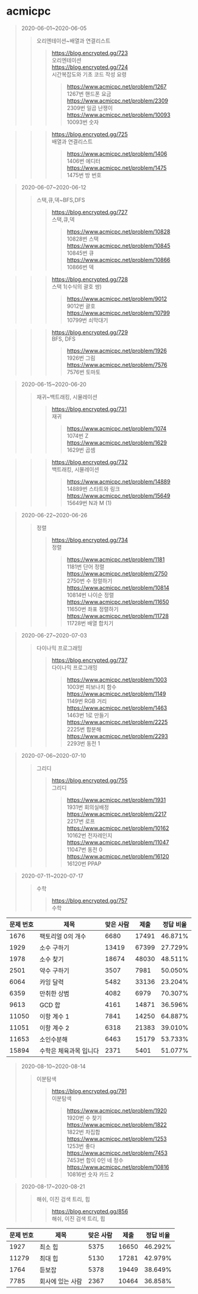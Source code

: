 # acmicpc
>2020-06-01~2020-06-05   
>>오리엔테이션~배열과 연결리스트
>>>https://blog.encrypted.gg/723   
오리엔테이션   
>>>https://blog.encrypted.gg/724   
시간복잡도와 기초 코드 작성 요령   
>>>>https://www.acmicpc.net/problem/1267   
1267번 핸드폰 요금   
https://www.acmicpc.net/problem/2309   
2309번 일곱 난쟁이   
https://www.acmicpc.net/problem/10093   
10093번 숫자   

>>>https://blog.encrypted.gg/725   
배열과 연결리스트   
>>>>https://www.acmicpc.net/problem/1406   
1406번 에디터   
https://www.acmicpc.net/problem/1475   
1475번 방 번호   

>2020-06-07~2020-06-12   
>>스택,큐,덱~BFS,DFS
>>>https://blog.encrypted.gg/727   
스택,큐,덱   
>>>>https://www.acmicpc.net/problem/10828   
10828번 스택   
https://www.acmicpc.net/problem/10845   
10845번 큐   
https://www.acmicpc.net/problem/10866   
10866번 덱   

>>>https://blog.encrypted.gg/728   
스택 1(수식의 괄호 쌍)   
>>>>https://www.acmicpc.net/problem/9012   
9012번 괄호   
https://www.acmicpc.net/problem/10799   
10799번 쇠막대기   

>>>https://blog.encrypted.gg/729   
BFS, DFS   
>>>>https://www.acmicpc.net/problem/1926   
1926번 그림   
https://www.acmicpc.net/problem/7576   
7576번 토마토   

>2020-06-15~2020-06-20   
>>재귀~백트래킹, 시뮬레이션
>>>https://blog.encrypted.gg/731   
재귀   
>>>>https://www.acmicpc.net/problem/1074   
1074번 Z   
https://www.acmicpc.net/problem/1629   
1629번 곱셈   

>>>https://blog.encrypted.gg/732   
백트래킹, 시뮬레이션   
>>>>https://www.acmicpc.net/problem/14889   
14889번 스타트와 링크   
https://www.acmicpc.net/problem/15649   
15649번 N과 M (1)   

>2020-06-22~2020-06-26   
>>정렬
>>>https://blog.encrypted.gg/734   
정렬   
>>>>https://www.acmicpc.net/problem/1181   
1181번 단어 정렬   
https://www.acmicpc.net/problem/2750   
2750번 수 정렬하기   
https://www.acmicpc.net/problem/10814   
10814번 나이순 정렬   
https://www.acmicpc.net/problem/11650   
11650번 좌표 정렬하기   
https://www.acmicpc.net/problem/11728   
11728번 배열 합치기   

>2020-06-27~2020-07-03   
>>다이나믹 프로그래밍
>>>https://blog.encrypted.gg/737   
다이나믹 프로그래밍   
>>>>https://www.acmicpc.net/problem/1003   
1003번 피보나치 함수   
https://www.acmicpc.net/problem/1149   
1149번 RGB 거리   
https://www.acmicpc.net/problem/1463   
1463번 1로 만들기   
https://www.acmicpc.net/problem/2225   
2225번 합분해   
https://www.acmicpc.net/problem/2293   
2293번 동전 1   

>2020-07-06~2020-07-10   
>>그리디
>>>https://blog.encrypted.gg/755   
그리디   
>>>>https://www.acmicpc.net/problem/1931   
1931번 회의실배정   
https://www.acmicpc.net/problem/2217   
2217번 로프   
https://www.acmicpc.net/problem/10162   
10162번 전자레인지   
https://www.acmicpc.net/problem/11047   
11047번 동전 0   
https://www.acmicpc.net/problem/16120   
16120번 PPAP   

>2020-07-11~2020-07-17   
>>수학
>>>https://blog.encrypted.gg/757   
수학   
>>>>   
| 문제 번호 | 제목                   | 맞은 사람 | 제출  | 정답 비율 |
|-----------|------------------------|-----------|-------|-----------|
| 1676      | 팩토리얼 0의 개수      | 6680      | 17491 | 46.871%   |
| 1929      | 소수 구하기            | 13419     | 67399 | 27.729%   |
| 1978      | 소수 찾기              | 18674     | 48030 | 48.511%   |
| 2501      | 약수 구하기            | 3507      | 7981  | 50.050%   |
| 6064      | 카잉 달력              | 5482      | 33136 | 23.204%   |
| 6359      | 만취한 상범            | 4082      | 6979  | 70.307%   |
| 9613      | GCD 합                 | 4161      | 14871 | 36.596%   |
| 11050     | 이항 계수 1            | 7841      | 14250 | 64.887%   |
| 11051     | 이항 계수 2            | 6318      | 21383 | 39.010%   |
| 11653     | 소인수분해             | 6463      | 15179 | 53.733%   |
| 15894     | 수학은 체육과목 입니다 | 2371      | 5401  | 51.077%   |   

>2020-08-10~2020-08-14   
>>이분탐색
>>>https://blog.encrypted.gg/791   
이분탐색   
>>>>https://www.acmicpc.net/problem/1920   
1920번 수 찾기   
https://www.acmicpc.net/problem/1822   
1822번 차집합   
https://www.acmicpc.net/problem/1253   
1253번 좋다   
https://www.acmicpc.net/problem/7453   
7453번 합이 0인 네 정수   
https://www.acmicpc.net/problem/10816   
10816번 숫자 카드 2   

>2020-08-17~2020-08-21   
>>해쉬, 이진 검색 트리, 힙
>>>https://blog.encrypted.gg/856   
해쉬, 이진 검색 트리, 힙   
>>>>   
| 문제 번호 | 제목             | 맞은 사람 | 제출  | 정답 비율 |
|-----------|------------------|-----------|-------|-----------|
| 1927      | 최소 힙          | 5375      | 16650 | 46.292%   |
| 11279     | 최대 힙          | 5130      | 17281 | 42.979%   |
| 1764      | 듣보잡           | 5378      | 19449 | 38.649%   |
| 7785      | 회사에 있는 사람 | 2367      | 10464 | 36.858%   |   
